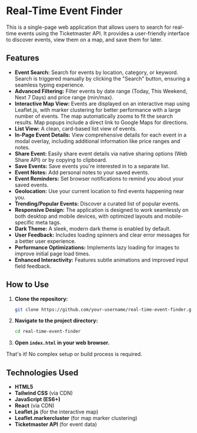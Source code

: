# Real-Time Event Finder

This is a single-page web application that allows users to search for real-time events using the Ticketmaster API. It provides a user-friendly interface to discover events, view them on a map, and save them for later.

## Features

*   **Event Search:** Search for events by location, category, or keyword. Search is triggered manually by clicking the "Search" button, ensuring a seamless typing experience.
*   **Advanced Filtering:** Filter events by date range (Today, This Weekend, Next 7 Days) and price range (min/max).
*   **Interactive Map View:** Events are displayed on an interactive map using Leaflet.js, with marker clustering for better performance with a large number of events. The map automatically zooms to fit the search results. Map popups include a direct link to Google Maps for directions.
*   **List View:** A clean, card-based list view of events.
*   **In-Page Event Details:** View comprehensive details for each event in a modal overlay, including additional information like price ranges and notes.
*   **Share Event:** Easily share event details via native sharing options (Web Share API) or by copying to clipboard.
*   **Save Events:** Save events you're interested in to a separate list.
*   **Event Notes:** Add personal notes to your saved events.
*   **Event Reminders:** Set browser notifications to remind you about your saved events.
*   **Geolocation:** Use your current location to find events happening near you.
*   **Trending/Popular Events:** Discover a curated list of popular events.
*   **Responsive Design:** The application is designed to work seamlessly on both desktop and mobile devices, with optimized layouts and mobile-specific meta tags.
*   **Dark Theme:** A sleek, modern dark theme is enabled by default.
*   **User Feedback:** Includes loading spinners and clear error messages for a better user experience.
*   **Performance Optimizations:** Implements lazy loading for images to improve initial page load times.
*   **Enhanced Interactivity:** Features subtle animations and improved input field feedback.

## How to Use

1.  **Clone the repository:**
    ```bash
    git clone https://github.com/your-username/real-time-event-finder.git
    ```
2.  **Navigate to the project directory:**
    ```bash
    cd real-time-event-finder
    ```
3.  **Open `index.html` in your web browser.**

That's it! No complex setup or build process is required.

## Technologies Used

*   **HTML5**
*   **Tailwind CSS** (via CDN)
*   **JavaScript (ES6+)**
*   **React** (via CDN)
*   **Leaflet.js** (for the interactive map)
*   **Leaflet.markercluster** (for map marker clustering)
*   **Ticketmaster API** (for event data)